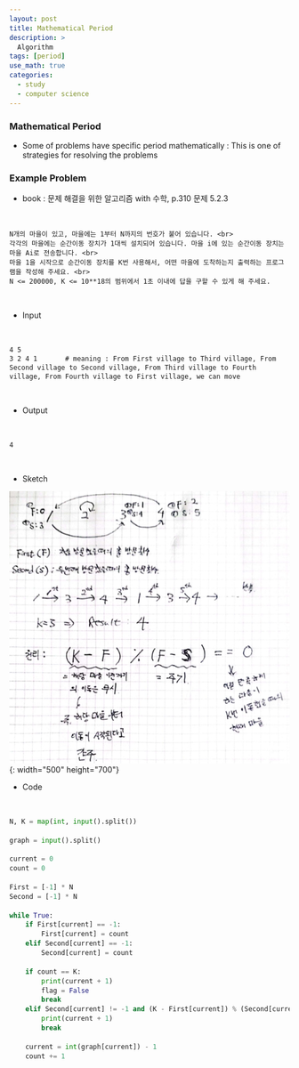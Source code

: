```yaml
---
layout: post
title: Mathematical Period
description: >
  Algorithm
tags: [period]
use_math: true
categories:
  - study
  - computer science
---
```

### Mathematical Period
* Some of problems have specific period mathematically : This is one of strategies for resolving the problems

### Example Problem
* book : 문제 해결을 위한 알고리즘 with 수학, p.310 문제 5.2.3

<br>

~~~
N개의 마을이 있고, 마을에는 1부터 N까지의 번호가 붙어 있습니다. <br>
각각의 마을에는 순간이동 장치가 1대씩 설치되어 있습니다. 마을 i에 있는 순간이동 장치는 마을 Ai로 전송합니다. <br>
마을 1을 시작으로 순간이동 장치를 K번 사용해서, 어떤 마을에 도착하는지 출력하는 프로그램을 작성해 주세요. <br>
N <= 200000, K <= 10**18의 범위에서 1초 이내에 답을 구할 수 있게 해 주세요.
~~~

<br>

* Input

<br>


~~~
4 5
3 2 4 1       # meaning : From First village to Third village, From Second village to Second village, From Third village to Fourth village, From Fourth village to First village, we can move
~~~

<br>

* Output

<br>

~~~
4
~~~

<br>

* Sketch

![그림1](https://github.com/hyun-jin891/hyun-jin891.github.io/blob/master/assets/img/164.png?raw=true){: width="500" height="700"}<br>

* Code

<br>

~~~python
N, K = map(int, input().split())

graph = input().split()

current = 0
count = 0

First = [-1] * N
Second = [-1] * N

while True:
    if First[current] == -1:
        First[current] = count
    elif Second[current] == -1:
        Second[current] = count

    if count == K:
        print(current + 1)
        flag = False
        break
    elif Second[current] != -1 and (K - First[current]) % (Second[current] - First[current]) == 0:
        print(current + 1)
        break

    current = int(graph[current]) - 1
    count += 1


~~~

<br>
